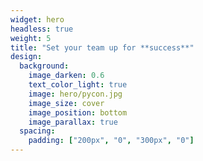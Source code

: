 ```yaml
---
widget: hero
headless: true
weight: 5
title: "Set your team up for **success**"
design:
  background:
    image_darken: 0.6
    text_color_light: true
    image: hero/pycon.jpg
    image_size: cover
    image_position: bottom
    image_parallax: true
  spacing:
    padding: ["200px", "0", "300px", "0"]
---
```


